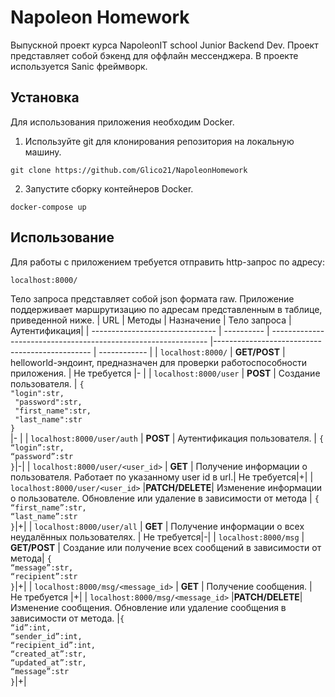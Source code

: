 # Napoleon Homework
Выпускной проект курса NapoleonIT school Junior Backend Dev.
Проект представляет собой бэкенд для оффлайн мессенджера.
В проекте используется Sanic фреймворк.
## Установка
Для использования приложения необходим Docker.
1. Используйте git для клонирования репозитория на локальную машину.
```
git clone https://github.com/Glico21/NapoleonHomework
```
2. Запустите сборку контейнеров Docker.
```
docker-compose up
```
## Использование
Для работы с приложением требуется отправить http-запрос по адресу:
```
localhost:8000/
```
Тело запроса представляет собой json формата raw.
Приложение поддерживает маршрутизацию по адресам представленным в таблице, приведенной ниже.
|                URL              |   Методы   |                                                                             Назначение    |                                                        Тело запроса  |Аутентификация|
| ------------------------------- | ---------- | --------------------------------------------------------------  |----------------------------------------------- | ------------ |
|          ```localhost:8000/```        |  **GET/POST**  |           helloworld-эндоинт, предназначен для проверки работоспособности приложения.     |                                                        Не требуется  |-  |
|        ```localhost:8000/user```      |    **POST**    |                                                                 Создание пользователя.    |  ```{```<br>```"login":str,``` <br>  ``` "password":str,``` <br>``` "first_name":str,```<br> ``` "last_name":str```<br> ```}```<br>|- |
|     ```localhost:8000/user/auth```    |    **POST**    |                                                            Аутентификация пользователя.   |                                        ```{```<br> ```“login”:str,```<br> ```“password”:str```<br> ```}```|-|
|  ```localhost:8000/user/<user_id>```  |     **GET**    |                 Получение информации о пользователя. Работает по указанному user id в url.|                                                          Не требуется|+|
|  ```localhost:8000/user/<user_id>```  |**PATCH/DELETE**|      Изменение информации о пользователе. Обновление или удаление в зависимости от метода |                                  ```{```<br> ```“first_name”:str,```<br> ```“last_name”:str```<br> ```}```|+|
|     ```localhost:8000/user/all```     |     **GET**    |                                   Получение информации о всех неудалённых пользователях.  |                                                          Не требуется|-|
|       ```localhost:8000/msg```        |  **GET/POST**  |                              Создание или получение всех сообщений в зависимости от метода|                                    ```{``` <br>```“message”:str,```<br> ```“recipient”:str```<br> ```}```|+|
| ```localhost:8000/msg/<message_id>``` |      **GET**   |                                                                     Получение сообщения.  |                                                        Не требуется                                   |+|
| ```localhost:8000/msg/<message_id>``` |**PATCH/DELETE**|Изменение сообщения. Обновление или удаление сообщения в зависимости от метода.            |```{```<br> ```“id”:int,```<br> ```“sender_id”:int,```<br> ```“recipient_id”:int,``` <br>```“created_at”:str,```<br> ```“updated_at”:str,```<br> ```“message”:str```<br> ```}```|+|
